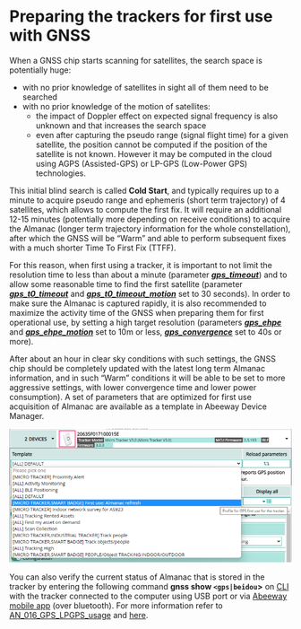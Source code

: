 # Preparing the trackers for first use with GNSS
When a GNSS chip starts scanning for satellites, the search space is potentially huge: 
*	with no prior knowledge of satellites in sight all of them need to be searched
*	with no prior knowledge of the motion of satellites:
    - the impact of Doppler effect on expected signal frequency is also unknown and that increases the search space
    - even after capturing the pseudo range (signal flight time) for a given satellite, the position cannot be computed if the position of the satellite is not known. However it may be computed in the cloud using AGPS (Assisted-GPS) or LP-GPS (Low-Power GPS) technologies.

This initial blind search is called **Cold Start**, and typically requires up to a minute to acquire pseudo range and ephemeris (short term trajectory) of 4 satellites, which allows to compute the first fix. It will require an additional 12-15 minutes (potentially more depending on receive conditions) to acquire the Almanac (longer term trajectory information for the whole constellation), after which the GNSS will be “Warm” and able to perform subsequent fixes with a much shorter Time To First Fix (TTFF).

For this reason, when first using a tracker, it is important to not limit the resolution time to less than about a minute (parameter ***[gps_timeout](../abeeway-trackers-reference-guide/AbeewayRefGuide/parameters-default-configuration/firmware-parameters.md#parameters-for-gps-and-low-power-gps-geolocation-modes)***) and to allow some reasonable time to find the first satellite (parameter ***[gps_t0_timeout](../abeeway-trackers-reference-guide/AbeewayRefGuide/parameters-default-configuration/firmware-parameters.md#parameters-for-gps-and-low-power-gps-geolocation-modes)*** and ***[gps_t0_timeout_motion](../abeeway-trackers-reference-guide/AbeewayRefGuide/parameters-default-configuration/firmware-parameters.md#parameters-for-gps-and-low-power-gps-geolocation-modes)*** set to 30 seconds). In order to make sure the Almanac is captured rapidly, it is also recommended to maximize the activity time of the GNSS when preparing them for first operational use, by setting a high target resolution (parameters ***[gps_ehpe](../abeeway-trackers-reference-guide/AbeewayRefGuide/parameters-default-configuration/firmware-parameters.md#parameters-for-gps-and-low-power-gps-geolocation-modes)*** and ***[gps_ehpe_motion](../abeeway-trackers-reference-guide/AbeewayRefGuide/parameters-default-configuration/firmware-parameters.md#parameters-for-gps-and-low-power-gps-geolocation-modes)*** set to 10m or less,  ***[gps_convergence](../abeeway-trackers-reference-guide/AbeewayRefGuide/parameters-default-configuration/firmware-parameters.md#parameters-for-gps-and-low-power-gps-geolocation-modes)*** set to 40s or more).

After about an hour in clear sky conditions with such settings, the GNSS chip should be completely updated with the latest long term Almanac information, and in such “Warm” conditions it will be able to be set to more aggressive settings, with lower convergence time and lower power consumption).
A set of parameters that are optimized for first use acquisition of Almanac are available as a template in Abeeway Device Manager.

![](./images/PrepareTrackersFirstUse.png)

You can also verify the current status of Almanac that is stored in the tracker by entering the following command **gnss show `<gps|beidou`>** on [CLI](../troubleshooting-support/using-cli.md) with the tracker connected to the computer using USB port or via [Abeeway mobile app](../getting-started/getting-started-with-abeeway-tracking-app.md) (over bluetooth). For more information refer to [AN_016_GPS_LPGPS_usage](../documentation-library/abeeway-trackers-documentation.md#application-notes) and [here](../use-cases/use-case-gps-positioning.md#preparing-your-tracker-for-first-use-with-gnss).
